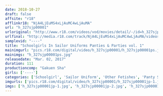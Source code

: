 ```yaml
---
date: 2018-10-27
draft: false
affsite: "r18"
afflinkr18: "NjA4LjEuMS4xLjAuMC4wLjAuMA"
url: "h_327sjp00001"
urloriginal: "http://www.r18.com/videos/vod/movies/detail/-/id=h_327sjp00001"
urlfinal: "http://media.r18.com/track/NjA4LjEuMS4xLjAuMC4wLjAuMA/videos/vod/movies/detail/-/id=h_327sjp00001"
samplevid: "----"
title: "Schoolgirls In Sailor Uniforms Panties & Parties vol. 1"
mainimgurl: "pics.r18.com/digital/video/h_327sjp00001/h_327sjp00001ps.jpg"
mainimgs: "h_327sjp00001ps.jpg"
releasedate: "Mar. 02, 2017"
duration: 111
productioncomp: "Gakuen Sha"
girls: ['----']
categories: ['Schoolgirl', 'Sailor Uniform', 'Other Fetishes', 'Panty Shot', 'Voyeur']
imgurls: ['pics.r18.com/digital/video/h_327sjp00001/h_327sjp00001jp-1.jpg', 'pics.r18.com/digital/video/h_327sjp00001/h_327sjp00001jp-2.jpg', 'pics.r18.com/digital/video/h_327sjp00001/h_327sjp00001jp-3.jpg', 'pics.r18.com/digital/video/h_327sjp00001/h_327sjp00001jp-4.jpg', 'pics.r18.com/digital/video/h_327sjp00001/h_327sjp00001jp-5.jpg', 'pics.r18.com/digital/video/h_327sjp00001/h_327sjp00001jp-6.jpg', 'pics.r18.com/digital/video/h_327sjp00001/h_327sjp00001jp-7.jpg', 'pics.r18.com/digital/video/h_327sjp00001/h_327sjp00001jp-8.jpg', 'pics.r18.com/digital/video/h_327sjp00001/h_327sjp00001jp-9.jpg', 'pics.r18.com/digital/video/h_327sjp00001/h_327sjp00001jp-10.jpg', 'pics.r18.com/digital/video/h_327sjp00001/h_327sjp00001jp-11.jpg', 'pics.r18.com/digital/video/h_327sjp00001/h_327sjp00001jp-12.jpg', 'pics.r18.com/digital/video/h_327sjp00001/h_327sjp00001jp-13.jpg', 'pics.r18.com/digital/video/h_327sjp00001/h_327sjp00001jp-14.jpg', 'pics.r18.com/digital/video/h_327sjp00001/h_327sjp00001jp-15.jpg', 'pics.r18.com/digital/video/h_327sjp00001/h_327sjp00001jp-16.jpg', 'pics.r18.com/digital/video/h_327sjp00001/h_327sjp00001jp-17.jpg', 'pics.r18.com/digital/video/h_327sjp00001/h_327sjp00001jp-18.jpg', 'pics.r18.com/digital/video/h_327sjp00001/h_327sjp00001jp-19.jpg', 'pics.r18.com/digital/video/h_327sjp00001/h_327sjp00001jp-20.jpg']
imgs: ['h_327sjp00001jp-1.jpg', 'h_327sjp00001jp-2.jpg', 'h_327sjp00001jp-3.jpg', 'h_327sjp00001jp-4.jpg', 'h_327sjp00001jp-5.jpg', 'h_327sjp00001jp-6.jpg', 'h_327sjp00001jp-7.jpg', 'h_327sjp00001jp-8.jpg', 'h_327sjp00001jp-9.jpg', 'h_327sjp00001jp-10.jpg', 'h_327sjp00001jp-11.jpg', 'h_327sjp00001jp-12.jpg', 'h_327sjp00001jp-13.jpg', 'h_327sjp00001jp-14.jpg', 'h_327sjp00001jp-15.jpg', 'h_327sjp00001jp-16.jpg', 'h_327sjp00001jp-17.jpg', 'h_327sjp00001jp-18.jpg', 'h_327sjp00001jp-19.jpg', 'h_327sjp00001jp-20.jpg']
---
```

